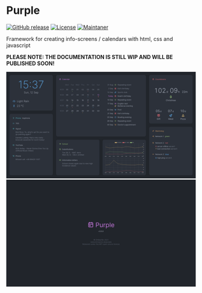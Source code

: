 # Purple
[![GitHub release](https://img.shields.io/badge/release-none%20(indev)-orange)](https://github.com/DrMaxNix/purple)
[![License](https://img.shields.io/badge/license-MIT-green)](https://github.com/DrMaxNix/purple/blob/main/LICENSE)
[![Maintaner](https://img.shields.io/badge/maintainer-DrMaxNix-blue)](https://www.drmaxnix.de)

Framework for creating info-screens / calendars with html, css and javascript

**PLEASE NOTE: THE DOCUMENTATION IS STILL WIP AND WILL BE PUBLISHED SOON!**

![Main](https://raw.githubusercontent.com/DrMaxNix/purple/main/assets/screenshot-main.png "Main")
![Splash](https://raw.githubusercontent.com/DrMaxNix/purple/main/assets/screenshot-splash.png "Splash")
